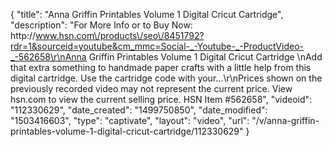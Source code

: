 {
    "title": "Anna Griffin Printables Volume 1 Digital Cricut Cartridge",
    "description": "For More Info or to Buy Now: http:\/\/www.hsn.com\/products\/seo\/8451792?rdr=1&sourceid=youtube&cm_mmc=Social-_-Youtube-_-ProductVideo-_-562658\r\nAnna Griffin Printables Volume 1 Digital Cricut Cartridge  \nAdd that extra something to handmade paper crafts with a little help from this digital cartridge. Use the cartridge code with your...\r\nPrices shown on the previously recorded video may not represent the current price.  View hsn.com to view the current selling price. HSN Item #562658",
    "videoid": "112330629",
    "date_created": "1499750850",
    "date_modified": "1503416603",
    "type": "captivate",
    "layout": "video",
    "url": "\/v\/anna-griffin-printables-volume-1-digital-cricut-cartridge\/112330629"
}